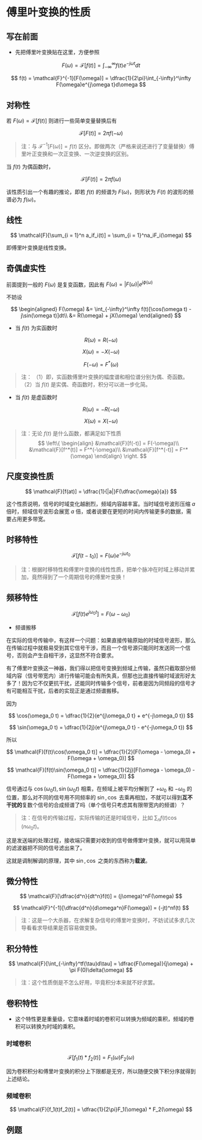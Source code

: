 # 傅里叶变换的性质

## 写在前面

* 先把傅里叶变换贴在这里，方便参照

$$
F(\omega) = \mathcal{F}[f(t)] = \int_{-\infty}^\infty f(t)e^{-j\omega t}dt
$$

$$
f(t) = \mathcal{F}^{-1}[F(\omega)] = \dfrac{1}{2\pi}\int_{-\infty}^\infty F(\omega)e^{j\omega t}d\omega
$$

## 对称性

若 $F(\omega) = \mathcal{F}[f(t)]$ 则进行一些简单变量替换后有

$$
\mathcal{F}[F(t)] = 2\pi f(-\omega)
$$

> 注：与 $\mathcal{F}^{-1}[F(\omega)] = f(t)$ 区分。即做两次（严格来说还进行了变量替换）傅里叶正变换和一次正变换、一次逆变换的区别。

当 $f(t)$ 为偶函数时，

$$
\mathcal{F}[F(t)] = 2\pi f(\omega)
$$

该性质引出一个有趣的推论，即若 $f(t)$ 的频谱为 $F(\omega)$，则形状为 $F(t)$ 的波形的频谱必为 $f(\omega)$。

## 线性

$$
\mathcal{F}[\sum_{i = 1}^n a_if_i(t)] = \sum_{i = 1}^na_iF_i(\omega)
$$

即傅里叶变换是线性变换。

## 奇偶虚实性

前面提到一般的 $F(\omega)$ 是复变函数，因此有 $F(\omega) = |F(\omega)|e^{j\phi(\omega)}$

不妨设

$$
\begin{aligned}
    F(\omega) &= \int_{-\infty}^\infty f(t)[\cos(\omega t) - j\sin(\omega t)]dt\\
    &= R(\omega) + jX(\omega)
\end{aligned}
$$

* 当 $f(t)$ 为实函数时

$$
R(\omega) = R(-\omega)
$$

$$
X(\omega) = -X(-\omega)
$$

$$
F(-\omega) = F^*(\omega)
$$

> 注：
> （1）即，实函数傅里叶变换的幅度谱和相位谱分别为偶、奇函数。
> （2）当 $f(t)$ 是实偶、奇函数时，积分可以进一步化简。

* 当 $f(t)$ 是虚函数时

$$
R(\omega) = -R(-\omega)
$$

$$
X(\omega) = X(-\omega)
$$

> 注：无论 $f(t)$ 是什么函数，都满足如下性质
> $$
\left\{
\begin{align}
    &\mathcal{F}[f(-t)] = F(-\omega)\\
    &\mathcal{F}[f^*(t)] = F^*(-\omega)\\
    &\mathcal{F}[f^*(-t)] = F^*(\omega)
\end{align}
\right.
$$

## 尺度变换性质

$$
\mathcal{F}[f(at)] = \dfrac{1}{|a|}F(\dfrac{\omega}{a})
$$

这个性质说明，信号的时域变化越剧烈，频域内容越丰富。当时域信号波形压缩 $a$ 倍时，频域信号波形会展宽 $a$ 倍，或者说要在更短的时间内传输更多的数据，需要占用更多带宽。

## 时移特性

$$
\mathcal{F}[f(t - t_0)] = F(\omega)e^{-j\omega t_0}
$$

> 注：根据时移特性和傅里叶变换的线性性质，把单个脉冲在时域上移动并累加，竟然得到了一个周期信号的傅里叶变换！

## 频移特性

$$
\mathcal{F}[f(t)e^{j\omega_0 t}] = F(\omega - \omega_0)
$$

* 频谱搬移

在实际的信号传输中，有这样一个问题：如果直接传输原始的时域信号波形，那么在传输过程中就极易受到其它信号干涉，而且一个信号源只能同时发送同一个信号，否则会产生自相干涉，这显然不符合要求。

有了傅里叶变换这一神器，我们得以把信号变换到频域上传输，虽然只截取部分频域内容（信号带宽内）进行传输可能会有所失真，但那也比直接传输时域波形好太多了！因为它不仅更抗干扰，还能同时传输多个信号，前者是因为同频段的信号才有可能相互干扰，后者的实现正是通过频谱搬移。

因为

$$
\cos(\omega_0 t) = \dfrac{1}{2}(e^{j\omega_0 t} + e^{-j\omega_0 t})
$$

$$
\sin(\omega_0 t) = \dfrac{1}{2j}(e^{j\omega_0 t} - e^{-j\omega_0 t})
$$

所以

$$
\mathcal{F}[f(t)\cos(\omega_0 t)] = \dfrac{1}{2}[F(\omega - \omega_0) + F(\omega + \omega_0)]
$$

$$
\mathcal{F}[f(t)\sin(\omega_0 t)] = \dfrac{1}{2j}[F(\omega - \omega_0) - F(\omega + \omega_0)]
$$

信号通过与 $\cos(\omega_0 t), \sin(\omega_0 t)$ 相乘，在频域上被平均分解到了 $+\omega_0$ 和 $-\omega_0$ 的位置，那么对不同的信号用不同频率的 $\sin, \cos$ 去乘再相加，不就可以得到**互不干扰的**复数个信号的合成频谱了吗（单个信号只考虑其有限带宽内的频谱）？

> 注：在信号的传输过程，实际传输的还是时域信号，比如 $\sum_n f(t)\cos(n\omega_0 t)$。

这是发送端的处理过程，接收端只需要对收到的信号做傅里叶变换，就可以用简单的滤波器把不同的信号滤出来了。

这就是调制解调的原理，其中 $\sin, \cos$ 之类的东西称为**载波**。

## 微分特性

$$
\mathcal{F}[\dfrac{d^n}{dt^n}f(t)] = (j\omega)^nF(\omega)
$$

$$
\mathcal{F}^{-1}[\dfrac{d^n}{d\omega^n}F(\omega)] = (-jt)^nf(t)
$$

> 注：这是一个大杀器，在求解复杂信号的傅里叶变换时，不妨试试多求几次导看看求导结果是否容易做变换。

## 积分特性

$$
\mathcal{F}[\int_{-\infty}^tf(\tau)d\tau] = \dfrac{F(\omega)}{j\omega} + \pi F(0)\delta(\omega)
$$

> 注：这个性质倒是不怎么好用，毕竟积分本来就不好求罢。

## 卷积特性

* 这个特性更是重量级，它意味着时域的卷积可以转换为频域的乘积，频域的卷积可以转换为时域的乘积。

### 时域卷积

$$
\mathcal{F}[f_1(t) * f_2(t)] = F_1(\omega)F_2(\omega)
$$

因为卷积积分和傅里叶变换的积分上下限都是无穷，所以随便交换下积分序就得到上述结论。

### 频域卷积

$$
\mathcal{F}[f_1(t)f_2(t)] = \dfrac{1}{2\pi}F_1(\omega) * F_2(\omega)
$$

## 例题

